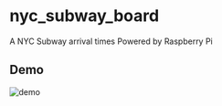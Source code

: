 # nyc_subway_board
A NYC Subway arrival times Powered by Raspberry Pi 

## Demo
![demo](img/demo.gif)


